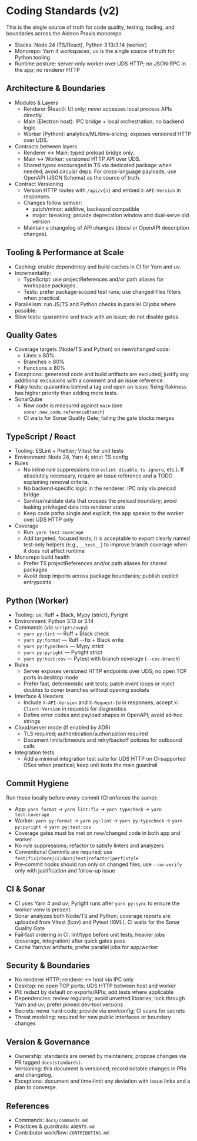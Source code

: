 # Coding Standards (v2)

This is the single source of truth for code quality, testing, tooling, and
boundaries across the Aideon Praxis monorepo.

- Stacks: Node 24 (TS/React), Python 3.13/3.14 (worker)
- Monorepo: Yarn 4 workspaces; uv is the single source of truth for Python
  tooling
- Runtime posture: server‑only worker over UDS HTTP; no JSON‑RPC in the app;
  no renderer HTTP

## Architecture & Boundaries

- Modules & Layers
  - Renderer (React): UI only; never accesses local process APIs directly.
  - Main (Electron host): IPC bridge + local orchestration; no backend logic.
  - Worker (Python): analytics/ML/time‑slicing; exposes versioned HTTP over UDS.
- Contracts between layers
  - Renderer ↔ Main: typed preload bridge only.
  - Main ↔ Worker: versioned HTTP API over UDS.
  - Shared types encouraged in TS via dedicated package when needed; avoid
    circular deps. For cross‑language payloads, use OpenAPI (JSON Schema) as the
    source of truth.
- Contract Versioning
  - Version HTTP routes with `/api/v{n}` and embed `X-API-Version` in responses.
  - Changes follow semver:
    - patch/minor: additive, backward compatible
    - major: breaking; provide deprecation window and dual‑serve old version
  - Maintain a changelog of API changes (docs/ or OpenAPI description changes).

## Tooling & Performance at Scale

- Caching: enable dependency and build caches in CI for Yarn and uv.
- Incrementality:
  - TypeScript: use projectReferences and/or path aliases for workspace packages.
  - Tests: prefer package‑scoped test runs; use changed‑files filters when
    practical.
- Parallelism: run JS/TS and Python checks in parallel CI jobs where possible.
- Slow tests: quarantine and track with an issue; do not disable gates.

## Quality Gates

- Coverage targets (Node/TS and Python) on new/changed code:
  - Lines ≥ 80%
  - Branches ≥ 80%
  - Functions ≥ 80%
- Exceptions: generated code and build artifacts are excluded; justify any
  additional exclusions with a comment and an issue reference.
- Flaky tests: quarantine behind a tag and open an issue; fixing flakiness has
  higher priority than adding more tests.
- SonarQube
  - New code is measured against `main` (see `sonar.new_code.referenceBranch`)
  - CI waits for Sonar Quality Gate; failing the gate blocks merges

## TypeScript / React

- Tooling: ESLint + Prettier; Vitest for unit tests
- Environment: Node 24, Yarn 4; strict TS config
- Rules
  - No inline rule suppressions (no `eslint-disable`, `ts-ignore`, etc.).
    If absolutely necessary, require an issue reference and a TODO explaining
    removal criteria.
  - No backend‑specific logic in the renderer; IPC only via preload bridge
  - Sanitise/validate data that crosses the preload boundary; avoid leaking
    privileged data into renderer state
  - Keep code paths single and explicit; the app speaks to the worker over UDS
    HTTP only
- Coverage
  - Run: `yarn test:coverage`
  - Add targeted, focused tests; it is acceptable to export clearly named
    test‑only helpers (e.g., `__test__`) to improve branch coverage when it does
    not affect runtime
- Monorepo build health
  - Prefer TS projectReferences and/or path aliases for shared packages
  - Avoid deep imports across package boundaries; publish explicit entrypoints

## Python (Worker)

- Tooling: uv, Ruff + Black, Mypy (strict), Pyright
- Environment: Python 3.13 or 3.14
- Commands (via `scripts/uvpy`)
  - `yarn py:lint` — Ruff + Black check
  - `yarn py:format` — Ruff --fix + Black write
  - `yarn py:typecheck` — Mypy strict
  - `yarn py:pyright` — Pyright strict
  - `yarn py:test:cov` — Pytest with branch coverage (`--cov-branch`)
- Rules
  - Server exposes versioned HTTP endpoints over UDS; no open TCP ports in
    desktop mode
  - Prefer fast, deterministic unit tests; patch event loops or inject doubles
    to cover branches without opening sockets
- Interface & Headers
  - Include `X-API-Version` and `X-Request-Id` in responses; accept
    `X-Client-Version` in requests for diagnostics
  - Define error codes and payload shapes in OpenAPI; avoid ad‑hoc strings
- Cloud/server mode (if enabled by ADR)
  - TLS required; authentication/authorization required
  - Document limits/timeouts and retry/backoff policies for outbound calls
- Integration tests
  - Add a minimal integration test suite for UDS HTTP on CI‑supported OSes when
    practical; keep unit tests the main guardrail

## Commit Hygiene

Run these locally before every commit (CI enforces the same):

- App: `yarn format` → `yarn lint:fix` → `yarn typecheck` → `yarn test:coverage`
- Worker: `yarn py:format` → `yarn py:lint` → `yarn py:typecheck` →
  `yarn py:pyright` → `yarn py:test:cov`
- Coverage gates must be met on new/changed code in both app and worker
- No rule suppressions; refactor to satisfy linters and analyzers
- Conventional Commits are required; use `feat|fix|chore|ci|docs|test|refactor|perf|style`
- Pre‑commit hooks should run only on changed files; use `--no-verify` only with
  justification and follow‑up issue

## CI & Sonar

- CI uses Yarn 4 and uv; Pyright runs after `yarn py:sync` to ensure the worker
  venv is present
- Sonar analyzes both Node/TS and Python; coverage reports are uploaded from
  Vitest (lcov) and Pytest (XML). CI waits for the Sonar Quality Gate
- Fail‑fast ordering in CI: lint/type before unit tests; heavier jobs (coverage,
  integration) after quick gates pass
- Cache Yarn/uv artifacts; prefer parallel jobs for app/worker

## Security & Boundaries

- No renderer HTTP; renderer ↔ host via IPC only
- Desktop: no open TCP ports; UDS HTTP between host and worker
- PII: redact by default on exports/APIs; add tests where applicable
- Dependencies: review regularly; avoid unvetted libraries; lock through Yarn
  and uv; prefer pinned dev‑tool versions
- Secrets: never hard‑code; provide via env/config; CI scans for secrets
- Threat modeling: required for new public interfaces or boundary changes

## Version & Governance

- Ownership: standards are owned by maintainers; propose changes via PR tagged
  `docs(standards)`.
- Versioning: this document is versioned; record notable changes in PRs and
  changelog.
- Exceptions: document and time‑limit any deviation with issue links and a plan
  to converge.

## References

- Commands: `docs/commands.md`
- Practices & guardrails: `AGENTS.md`
- Contributor workflow: `CONTRIBUTING.md`
